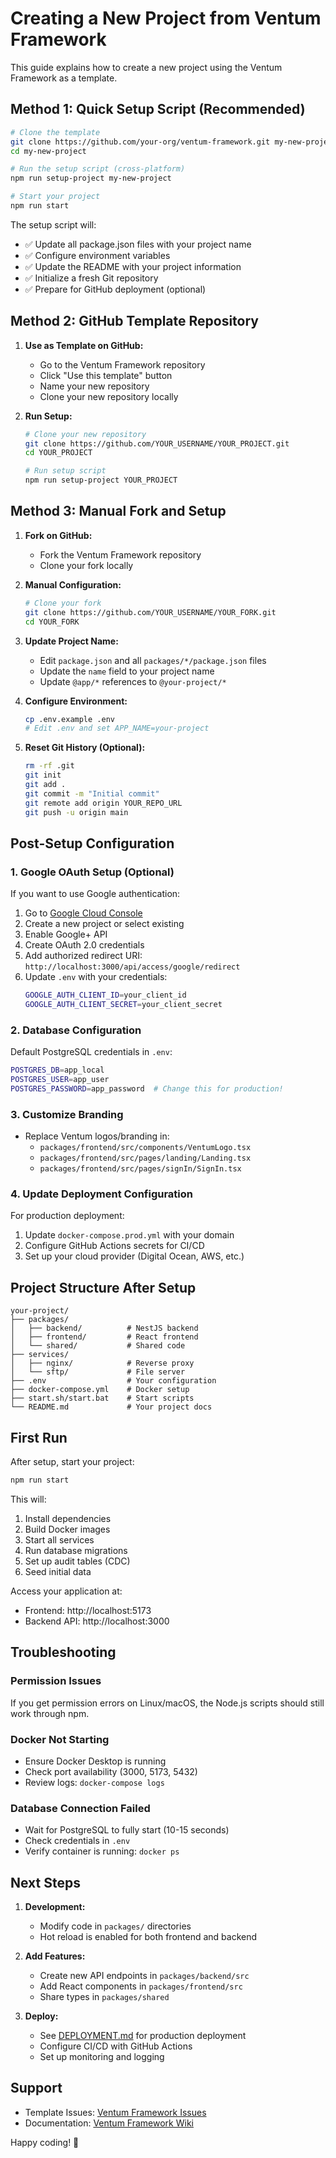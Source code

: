 # Creating a New Project from Ventum Framework

This guide explains how to create a new project using the Ventum Framework as a template.

## Method 1: Quick Setup Script (Recommended)

```bash
# Clone the template
git clone https://github.com/your-org/ventum-framework.git my-new-project
cd my-new-project

# Run the setup script (cross-platform)
npm run setup-project my-new-project

# Start your project
npm run start
```

The setup script will:
- ✅ Update all package.json files with your project name
- ✅ Configure environment variables
- ✅ Update the README with your project information
- ✅ Initialize a fresh Git repository
- ✅ Prepare for GitHub deployment (optional)

## Method 2: GitHub Template Repository

1. **Use as Template on GitHub:**
   - Go to the Ventum Framework repository
   - Click "Use this template" button
   - Name your new repository
   - Clone your new repository locally

2. **Run Setup:**
   ```bash
   # Clone your new repository
   git clone https://github.com/YOUR_USERNAME/YOUR_PROJECT.git
   cd YOUR_PROJECT
   
   # Run setup script
   npm run setup-project YOUR_PROJECT
   ```

## Method 3: Manual Fork and Setup

1. **Fork on GitHub:**
   - Fork the Ventum Framework repository
   - Clone your fork locally

2. **Manual Configuration:**
   ```bash
   # Clone your fork
   git clone https://github.com/YOUR_USERNAME/YOUR_FORK.git
   cd YOUR_FORK
   ```

3. **Update Project Name:**
   - Edit `package.json` and all `packages/*/package.json` files
   - Update the `name` field to your project name
   - Update `@app/*` references to `@your-project/*`

4. **Configure Environment:**
   ```bash
   cp .env.example .env
   # Edit .env and set APP_NAME=your-project
   ```

5. **Reset Git History (Optional):**
   ```bash
   rm -rf .git
   git init
   git add .
   git commit -m "Initial commit"
   git remote add origin YOUR_REPO_URL
   git push -u origin main
   ```

## Post-Setup Configuration

### 1. Google OAuth Setup (Optional)
If you want to use Google authentication:

1. Go to [Google Cloud Console](https://console.cloud.google.com/)
2. Create a new project or select existing
3. Enable Google+ API
4. Create OAuth 2.0 credentials
5. Add authorized redirect URI: `http://localhost:3000/api/access/google/redirect`
6. Update `.env` with your credentials:
   ```bash
   GOOGLE_AUTH_CLIENT_ID=your_client_id
   GOOGLE_AUTH_CLIENT_SECRET=your_client_secret
   ```

### 2. Database Configuration
Default PostgreSQL credentials in `.env`:
```bash
POSTGRES_DB=app_local
POSTGRES_USER=app_user
POSTGRES_PASSWORD=app_password  # Change this for production!
```

### 3. Customize Branding
- Replace Ventum logos/branding in:
  - `packages/frontend/src/components/VentumLogo.tsx`
  - `packages/frontend/src/pages/landing/Landing.tsx`
  - `packages/frontend/src/pages/signIn/SignIn.tsx`

### 4. Update Deployment Configuration
For production deployment:
1. Update `docker-compose.prod.yml` with your domain
2. Configure GitHub Actions secrets for CI/CD
3. Set up your cloud provider (Digital Ocean, AWS, etc.)

## Project Structure After Setup

```
your-project/
├── packages/
│   ├── backend/          # NestJS backend
│   ├── frontend/         # React frontend
│   └── shared/           # Shared code
├── services/
│   ├── nginx/            # Reverse proxy
│   └── sftp/             # File server
├── .env                  # Your configuration
├── docker-compose.yml    # Docker setup
├── start.sh/start.bat    # Start scripts
└── README.md             # Your project docs
```

## First Run

After setup, start your project:

```bash
npm run start
```

This will:
1. Install dependencies
2. Build Docker images
3. Start all services
4. Run database migrations
5. Set up audit tables (CDC)
6. Seed initial data

Access your application at:
- Frontend: http://localhost:5173
- Backend API: http://localhost:3000

## Troubleshooting

### Permission Issues
If you get permission errors on Linux/macOS, the Node.js scripts should still work through npm.

### Docker Not Starting
- Ensure Docker Desktop is running
- Check port availability (3000, 5173, 5432)
- Review logs: `docker-compose logs`

### Database Connection Failed
- Wait for PostgreSQL to fully start (10-15 seconds)
- Check credentials in `.env`
- Verify container is running: `docker ps`

## Next Steps

1. **Development:**
   - Modify code in `packages/` directories
   - Hot reload is enabled for both frontend and backend

2. **Add Features:**
   - Create new API endpoints in `packages/backend/src`
   - Add React components in `packages/frontend/src`
   - Share types in `packages/shared`

3. **Deploy:**
   - See [DEPLOYMENT.md](./DEPLOYMENT.md) for production deployment
   - Configure CI/CD with GitHub Actions
   - Set up monitoring and logging

## Support

- Template Issues: [Ventum Framework Issues](https://github.com/your-org/ventum-framework/issues)
- Documentation: [Ventum Framework Wiki](https://github.com/your-org/ventum-framework/wiki)

Happy coding! 🚀